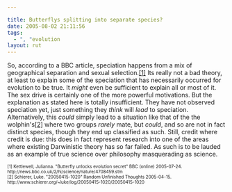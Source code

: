 ```yaml
---

title: Butterflys splitting into separate species?
date: 2005-08-02 21:11:56
tags:
  - ", "evolution
layout: rut
---
```


<p>So, according to a BBC article, speciation happens from a mix of geographical separation and sexual selection.<a href="http://news.bbc.co.uk/2/hi/science/nature/4708459.stm">[1]</a> Its really not a bad theory, at least to explain some of the speciation that has necessarily occurred for evolution to be true. It <em>might</em> even be sufficient to explain all or most of it. The sex drive is certainly one of the more powerful motivations. But the explanation as stated here is totally insufficient. They have not observed speciation yet, just something they <em>think</em> will <em>lead</em> to speciation.  Alternatively, this <em>could</em> simply lead to a situation like that of the the wolphin's<a href="20050415-1020/20050415-1020">[2]</a> where two groups <em>rarely</em> mate, but <em>could</em>, and so are not in fact distinct species, though they end up classified as such. Still, credit where credit is due: this does in fact represent research into one of the areas where existing Darwinistic theory has so far failed.  As such is to be lauded as an example of true science over philosophy masquerading as science.</p>  <font size="-2"> [1] Kettlewell, Julianna.  "Butterfly unlocks evolution secret" BBC (online) 2005-07-24. http://news.bbc.co.uk/2/hi/science/nature/4708459.stm <br  /> [2] Schierer, Luke. "20050415-1020" Random Unfinished Thoughts 2005-04-15. http://www.schierer.org/~luke/log/20050415-1020/20050415-1020 <br  /> </font>

